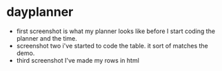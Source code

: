 # dayplanner

- first screenshot is what my planner looks like before I start coding the planner and the time.
- screenshot two i've started to code the table. it sort of matches the demo.
- third screenshot I've made my rows in html